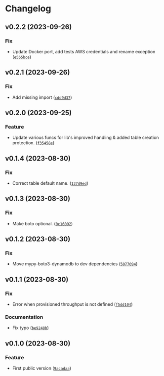 # Changelog

<!--next-version-placeholder-->

## v0.2.2 (2023-09-26)

### Fix

* Update Docker port, add tests AWS credentials and rename exception ([`e565bce`](https://github.com/megalus/coraline/commit/e565bcef49214eac021327f83ba1e1ab9c40f830))

## v0.2.1 (2023-09-26)

### Fix

* Add missing import ([`cdd9d37`](https://github.com/megalus/coraline/commit/cdd9d378b4d0450e23c3c5cd4c37598ccb254321))

## v0.2.0 (2023-09-25)

### Feature

* Update various funcs for lib's improved handling & added table creation protection. ([`f35458e`](https://github.com/megalus/coraline/commit/f35458eeda8b46ed6d6a27cb4a801a2d57a9b599))

## v0.1.4 (2023-08-30)

### Fix

* Correct table default name. ([`137d9ed`](https://github.com/megalus/coraline/commit/137d9ed6d2c8cf24b585ab1543b23db0c4fa36a8))

## v0.1.3 (2023-08-30)

### Fix

* Make boto optional. ([`0c16092`](https://github.com/megalus/coraline/commit/0c1609295cd8b75455c22fa07c6c565edd648bfe))

## v0.1.2 (2023-08-30)

### Fix

* Move mypy-boto3-dynamodb to dev dependencies ([`5077094`](https://github.com/megalus/coraline/commit/5077094b3a2a58b164304d78c8ed86b606c76bdb))

## v0.1.1 (2023-08-30)

### Fix

* Error when provisioned throughput is not defined ([`f5dd104`](https://github.com/megalus/coraline/commit/f5dd1049084b1774e7d1fdafd8ae1c087ec7acd7))

### Documentation

* Fix typo ([`be9248b`](https://github.com/megalus/coraline/commit/be9248b6e6a32ae8671753656502dca98fd55e9e))

## v0.1.0 (2023-08-30)

### Feature

* First public version ([`9acadaa`](https://github.com/megalus/coraline/commit/9acadaaa88d77229d58ad6171cb1fefd23015109))
